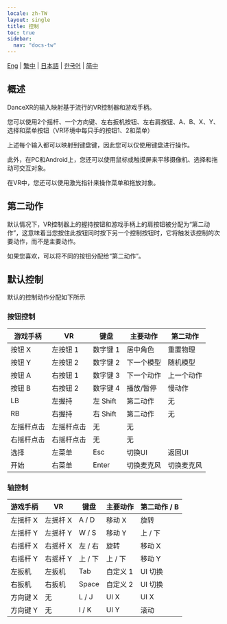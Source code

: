 ```yaml
---
locale: zh-TW
layout: single
title: 控制
toc: true
sidebar:
  nav: "docs-tw"
---
```

[Eng](/dancexr/features/controls) | [繁中](/tw/dancexr/features/controls) | [日本語](/jp/dancexr/features/controls) | [한국어](/kr/dancexr/features/controls) | [简中](/zh/dancexr/features/controls)


## 概述
DanceXR的输入映射基于流行的VR控制器和游戏手柄。

您可以使用2个摇杆、一个方向键、左右扳机按钮、左右肩按钮、A、B、X、Y、选择和菜单按钮（VR环境中每只手的按钮1、2和菜单）

上述每个输入都可以映射到键盘键，因此您可以仅使用键盘进行操作。

此外，在PC和Android上，您还可以使用鼠标或触摸屏来平移摄像机、选择和拖动可交互对象。

在VR中，您还可以使用激光指针来操作菜单和拖放对象。

## 第二动作
默认情况下，VR控制器上的握持按钮和游戏手柄上的肩按钮被分配为“第二动作”，这意味着当您按住此按钮同时按下另一个控制按钮时，它将触发该控制的次要动作，而不是主要动作。

如果您喜欢，可以将不同的按钮分配给“第二动作”。

## 默认控制
默认的控制动作分配如下所示

### 按钮控制

| 游戏手柄 | VR | 键盘 | 主要动作 | 第二动作 |
| --- | --- | --- | --- | --- |
| 按钮 X | 左按钮 1 | 数字键 1 | 居中角色 | 重置物理 |
| 按钮 Y | 左按钮 2 | 数字键 2 | 下一个模型 | 随机模型 |
| 按钮 A | 右按钮 1 | 数字键 3 | 下一个动作 | 上一个动作 |
| 按钮 B | 右按钮 2 | 数字键 4 | 播放/暂停 | 慢动作 |
| LB | 左握持 | 左 Shift | 第二动作 | 无 |
| RB | 右握持 | 右 Shift | 第二动作 | 无 |
| 左摇杆点击 | 左摇杆点击 | 无 | 无 |
| 右摇杆点击 | 右摇杆点击 | 无 | 无 |
| 选择 | 左菜单 | Esc | 切换UI | 返回UI |
| 开始 | 右菜单 | Enter | 切换麦克风 | 切换麦克风 |


### 轴控制

| 游戏手柄 | VR | 键盘 | 主要动作 | 第二动作 / B |
| --- | --- | --- | --- | ---  |
| 左摇杆 X | 左摇杆 X | A / D | 移动 X | 旋转 |
| 左摇杆 Y | 左摇杆 Y | W / S | 移动 Y | 上 / 下 |
| 右摇杆 X | 右摇杆 X | 左 / 右 | 旋转 | 移动 X |
| 右摇杆 Y | 右摇杆 Y | 上 / 下 | 上 / 下 | 移动 Y |
| 左扳机 | 左扳机 | Tab | 自定义 1 | UI 切换 |
| 右扳机 | 右扳机 | Space | 自定义 2 | UI 切换 |
| 方向键 X | 无 | L / J | UI X | UI X |
| 方向键 Y | 无 | I / K | UI Y | 滚动 |
